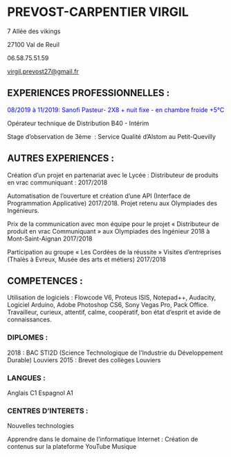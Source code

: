 
# PREVOST-CARPENTIER VIRGIL

7 Allée des vikings

27100 Val de Reuil

06.58.75.51.59

virgil.prevost27@gmail.fr

## **EXPERIENCES PROFESSIONNELLES :**

<span style="color:blue"> 08/2019 à 11/2019: Sanofi Pasteur- 2X8 + nuit fixe - en chambre froide +5°C

Opérateur technique de Distribution B40 - Intérim

Stage d’observation de 3ème  : Service Qualité d’Alstom au      Petit-Quevilly

## **AUTRES EXPERIENCES :**

Création d’un projet en partenariat avec le Lycée : Distributeur de produits en vrac communiquant : 2017/2018

Automatisation de l’ouverture et création d’une API (Interface de Programmation 
Applicative) 2017/2018.
Projet retenu aux Olympiades des Ingénieurs.

Prix de la communication avec mon équipe pour le projet « Distributeur de produit en vrac 
Communiquant » aux Olympiades des Ingénieur 2018 à Mont-Saint-Aignan 2017/2018

Participation au groupe « Les Cordées de la réussite » Visites d’entreprises (Thalès à Evreux, 
Musée des arts et métiers) 2017/2018

## **COMPETENCES :**

Utilisation de logiciels :	Flowcode V6, Proteus ISIS, Notepad++, Audacity, Logiciel Arduino, Adobe Photoshop CS6, Sony Vegas Pro, Pack Office.
Travailleur, curieux, attentif, calme, coopératif, bon état d’esprit et avide de connaissances.

### **DIPLOMES :**

2018 : BAC STI2D (Science Technologique de l’Industrie du Développement Durable) Louviers
2015 : Brevet des collèges Louviers 


### **LANGUES :**

Anglais C1
Espagnol A1


### **CENTRES D’INTERETS :** 

Nouvelles technologies

Apprendre dans le domaine de l’informatique
Internet : Création de contenus sur la plateforme YouTube 
Musique
